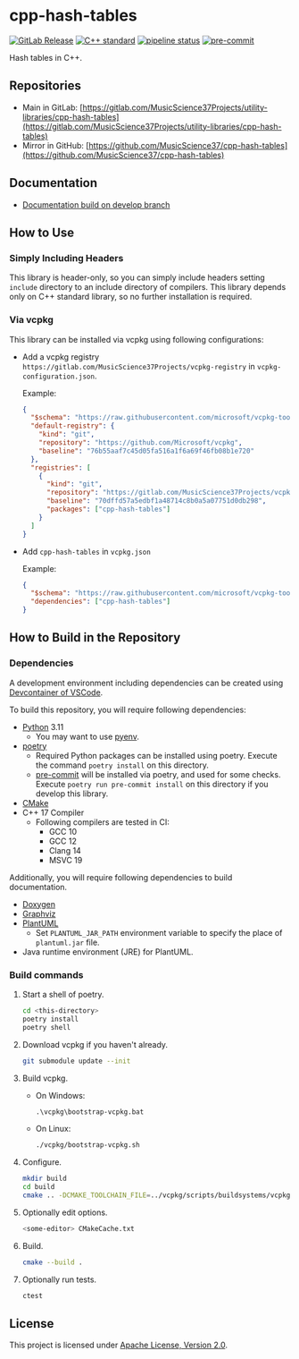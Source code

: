 # cpp-hash-tables

[![GitLab Release](https://img.shields.io/gitlab/v/release/35726343?sort=semver)](https://gitlab.com/MusicScience37Projects/utility-libraries/cpp-hash-tables/-/releases)
[![C++ standard](https://img.shields.io/badge/standard-C%2B%2B17-blue?logo=c%2B%2B)](https://en.cppreference.com/w/cpp/compiler_support/17)
[![pipeline status](https://gitlab.com/MusicScience37Projects/utility-libraries/cpp-hash-tables/badges/develop/pipeline.svg)](https://gitlab.com/MusicScience37Projects/utility-libraries/cpp-hash-tables/-/commits/develop)
[![pre-commit](https://img.shields.io/badge/pre--commit-enabled-brightgreen?logo=pre-commit&logoColor=white)](https://github.com/pre-commit/pre-commit)

Hash tables in C++.

## Repositories

- Main in GitLab: [https://gitlab.com/MusicScience37Projects/utility-libraries/cpp-hash-tables](https://gitlab.com/MusicScience37Projects/utility-libraries/cpp-hash-tables)
- Mirror in GitHub: [https://github.com/MusicScience37/cpp-hash-tables](https://github.com/MusicScience37/cpp-hash-tables)

## Documentation

- [Documentation build on develop branch](https://musicscience37projects.gitlab.io/utility-libraries/cpp-hash-tables/)

## How to Use

### Simply Including Headers

This library is header-only,
so you can simply include headers
setting `include` directory to an include directory of compilers.
This library depends only on C++ standard library,
so no further installation is required.

### Via vcpkg

This library can be installed via vcpkg using following configurations:

- Add a vcpkg registry
  `https://gitlab.com/MusicScience37Projects/vcpkg-registry`
  in `vcpkg-configuration.json`.

  Example:

  ```json
  {
    "$schema": "https://raw.githubusercontent.com/microsoft/vcpkg-tool/main/docs/vcpkg-configuration.schema.json",
    "default-registry": {
      "kind": "git",
      "repository": "https://github.com/Microsoft/vcpkg",
      "baseline": "76b55aaf7c45d05fa516a1f6a69f46fb08b1e720"
    },
    "registries": [
      {
        "kind": "git",
        "repository": "https://gitlab.com/MusicScience37Projects/vcpkg-registry",
        "baseline": "70dffd57a5edbf1a48714c8b0a5a07751d0db298",
        "packages": ["cpp-hash-tables"]
      }
    ]
  }
  ```

- Add `cpp-hash-tables` in `vcpkg.json`

  Example:

  ```json
  {
    "$schema": "https://raw.githubusercontent.com/microsoft/vcpkg-tool/main/docs/vcpkg.schema.json",
    "dependencies": ["cpp-hash-tables"]
  }
  ```

## How to Build in the Repository

### Dependencies

A development environment including dependencies can be created using
[Devcontainer of VSCode](https://code.visualstudio.com/docs/remote/containers).

To build this repository,
you will require following dependencies:

- [Python](https://www.python.org/) 3.11
  - You may want to use [pyenv](https://github.com/pyenv/pyenv).
- [poetry](https://python-poetry.org/)
  - Required Python packages can be installed using poetry.
    Execute the command `poetry install` on this directory.
  - [pre-commit](https://pre-commit.com/)
    will be installed via poetry, and used for some checks.
    Execute `poetry run pre-commit install` on this directory
    if you develop this library.
- [CMake](https://cmake.org/)
- C++ 17 Compiler
  - Following compilers are tested in CI:
    - GCC 10
    - GCC 12
    - Clang 14
    - MSVC 19

Additionally, you will require following dependencies
to build documentation.

- [Doxygen](https://www.doxygen.nl/index.html)
- [Graphviz](https://graphviz.org/)
- [PlantUML](https://plantuml.com)
  - Set `PLANTUML_JAR_PATH` environment variable to specify the place of `plantuml.jar` file.
- Java runtime environment (JRE) for PlantUML.

### Build commands

1. Start a shell of poetry.

   ```bash
   cd <this-directory>
   poetry install
   poetry shell
   ```

2. Download vcpkg if you haven't already.

   ```bash
   git submodule update --init
   ```

3. Build vcpkg.

   - On Windows:

     ```bat
     .\vcpkg\bootstrap-vcpkg.bat
     ```

   - On Linux:

     ```bash
     ./vcpkg/bootstrap-vcpkg.sh
     ```

4. Configure.

   ```bash
   mkdir build
   cd build
   cmake .. -DCMAKE_TOOLCHAIN_FILE=../vcpkg/scripts/buildsystems/vcpkg.cmake
   ```

5. Optionally edit options.

   ```bash
   <some-editor> CMakeCache.txt
   ```

6. Build.

   ```bash
   cmake --build .
   ```

7. Optionally run tests.

   ```bash
   ctest
   ```

## License

This project is licensed under [Apache License, Version 2.0](https://www.apache.org/licenses/LICENSE-2.0).
